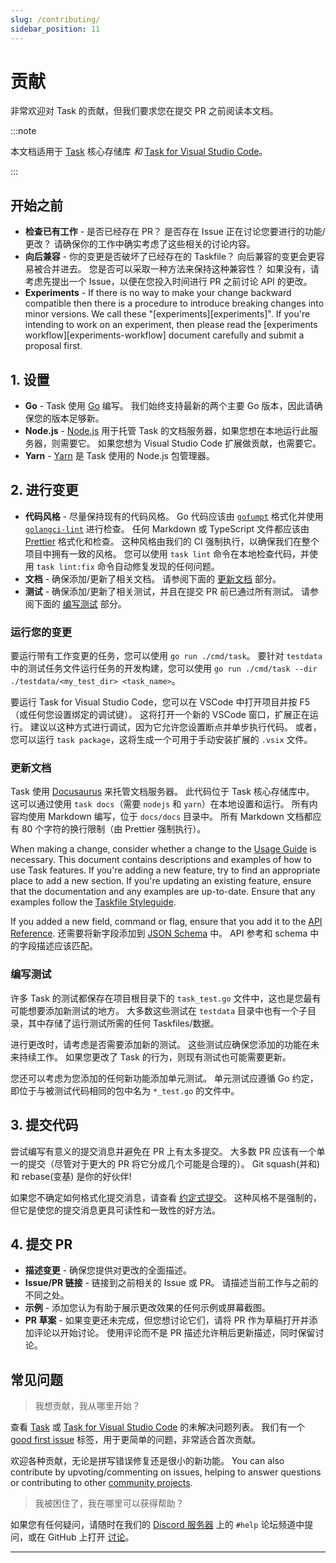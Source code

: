 ```yaml
---
slug: /contributing/
sidebar_position: 11
---
```


# 贡献

非常欢迎对 Task 的贡献，但我们要求您在提交 PR 之前阅读本文档。

:::note

本文档适用于 [Task][task] 核心存储库 _和_ [Task for Visual Studio Code][vscode-task]。

:::

## 开始之前

- **检查已有工作** - 是否已经存在 PR？ 是否存在 Issue 正在讨论您要进行的功能/更改？ 请确保你的工作中确实考虑了这些相关的讨论内容。
- **向后兼容** - 你的变更是否破坏了已经存在的 Taskfile？ 向后兼容的变更会更容易被合并进去。 您是否可以采取一种方法来保持这种兼容性？ 如果没有，请考虑先提出一个 Issue，以便在您投入时间进行 PR 之前讨论 API 的更改。
- **Experiments** - If there is no way to make your change backward compatible then there is a procedure to introduce breaking changes into minor versions. We call these "\[experiments\]\[experiments\]". If you're intending to work on an experiment, then please read the \[experiments workflow\]\[experiments-workflow\] document carefully and submit a proposal first.

## 1. 设置

- **Go** - Task 使用 [Go][go] 编写。 我们始终支持最新的两个主要 Go 版本，因此请确保您的版本足够新。
- **Node.js** - [Node.js][nodejs] 用于托管 Task 的文档服务器，如果您想在本地运行此服务器，则需要它。 如果您想为 Visual Studio Code 扩展做贡献，也需要它。
- **Yarn** - [Yarn][yarn] 是 Task 使用的 Node.js 包管理器。

## 2. 进行变更

- **代码风格** - 尽量保持现有的代码风格。 Go 代码应该由 [`gofumpt`][gofumpt] 格式化并使用 [`golangci-lint`][golangci-lint] 进行检查。 任何 Markdown 或 TypeScript 文件都应该由 [Prettier][prettier] 格式化和检查。 这种风格由我们的 CI 强制执行，以确保我们在整个项目中拥有一致的风格。 您可以使用 `task lint` 命令在本地检查代码，并使用 `task lint:fix` 命令自动修复发现的任何问题。
- **文档** - 确保添加/更新了相关文档。 请参阅下面的 [更新文档](#更新文档) 部分。
- **测试** - 确保添加/更新了相关测试，并且在提交 PR 前已通过所有测试。 请参阅下面的 [编写测试](#编写测试) 部分。

### 运行您的变更

要运行带有工作变更的任务，您可以使用 `go run ./cmd/task`。 要针对 `testdata` 中的测试任务文件运行任务的开发构建，您可以使用 `go
run ./cmd/task --dir ./testdata/<my_test_dir> <task_name>`。

要运行 Task for Visual Studio Code，您可以在 VSCode 中打开项目并按 F5（或任何您设置绑定的调试键）。 这将打开一个新的 VSCode 窗口，扩展正在运行。 建议以这种方式进行调试，因为它允许您设置断点并单步执行代码。 或者，您可以运行 `task package`，这将生成一个可用于手动安装扩展的 `.vsix` 文件。

### 更新文档

Task 使用 [Docusaurus][docusaurus] 来托管文档服务器。 此代码位于 Task 核心存储库中。 这可以通过使用 `task docs`（需要 `nodejs` 和 `yarn`）在本地设置和运行。 所有内容均使用 Markdown 编写，位于 `docs/docs` 目录中。 所有 Markdown 文档都应有 80 个字符的换行限制（由 Prettier 强制执行）。

When making a change, consider whether a change to the [Usage Guide](/usage) is necessary. This document contains descriptions and examples of how to use Task features. If you're adding a new feature, try to find an appropriate place to add a new section. If you're updating an existing feature, ensure that the documentation and any examples are up-to-date. Ensure that any examples follow the [Taskfile Styleguide](/styleguide).

If you added a new field, command or flag, ensure that you add it to the [API Reference](/api). 还需要将新字段添加到 [JSON Schema][json-schema] 中。 API 参考和 schema 中的字段描述应该匹配。

### 编写测试

许多 Task 的测试都保存在项目根目录下的 `task_test.go` 文件中，这也是您最有可能想要添加新测试的地方。 大多数这些测试在 `testdata` 目录中也有一个子目录，其中存储了运行测试所需的任何 Taskfiles/数据。

进行更改时，请考虑是否需要添加新的测试。 这些测试应确保您添加的功能在未来持续工作。 如果您更改了 Task 的行为，则现有测试也可能需要更新。

您还可以考虑为您添加的任何新功能添加单元测试。 单元测试应遵循 Go 约定，即位于与被测试代码相同的包中名为 `*_test.go` 的文件中。

## 3. 提交代码

尝试编写有意义的提交消息并避免在 PR 上有太多提交。 大多数 PR 应该有一个单一的提交（尽管对于更大的 PR 将它分成几个可能是合理的）。 Git squash(并和) 和 rebase(变基) 是你的好伙伴!

如果您不确定如何格式化提交消息，请查看 [约定式提交][conventional-commits]。 这种风格不是强制的，但它是使您的提交消息更具可读性和一致性的好方法。

## 4. 提交 PR

- **描述变更** - 确保您提供对更改的全面描述。
- **Issue/PR 链接** - 链接到之前相关的 Issue 或 PR。 请描述当前工作与之前的不同之处。
- **示例** - 添加您认为有助于展示更改效果的任何示例或屏幕截图。
- **PR 草案** - 如果变更还未完成，但您想讨论它们，请将 PR 作为草稿打开并添加评论以开始讨论。 使用评论而不是 PR 描述允许稍后更新描述，同时保留讨论。

## 常见问题

> 我想贡献，我从哪里开始？

查看 [Task][task-open-issues] 或 [Task for Visual Studio Code][vscode-task-open-issues] 的未解决问题列表。 我们有一个 [good first issue][good-first-issue] 标签，用于更简单的问题，非常适合首次贡献。

欢迎各种贡献，无论是拼写错误修复还是很小的新功能。 You can also contribute by upvoting/commenting on issues, helping to answer questions or contributing to other [community projects](/community).

> 我被困住了，我在哪里可以获得帮助？

如果您有任何疑问，请随时在我们的 [Discord 服务器][discord-server] 上的 `#help` 论坛频道中提问，或在 GitHub 上打开 [讨论][discussion]。

---

<!-- prettier-ignore-start -->

<!-- prettier-ignore-end -->
[task]: https://github.com/go-task/task
[vscode-task]: https://github.com/go-task/vscode-task
[go]: https://go.dev
[gofumpt]: https://github.com/mvdan/gofumpt
[golangci-lint]: https://golangci-lint.run
[prettier]: https://prettier.io
[nodejs]: https://nodejs.org/en/
[yarn]: https://yarnpkg.com/
[docusaurus]: https://docusaurus.io
[json-schema]: https://github.com/go-task/task/blob/main/docs/static/schema.json
[task-open-issues]: https://github.com/go-task/task/issues
[vscode-task-open-issues]: https://github.com/go-task/vscode-task/issues
[good-first-issue]: https://github.com/go-task/task/issues?q=is%3Aissue+is%3Aopen+label%3A%22good+first+issue%22
[discord-server]: https://discord.gg/6TY36E39UK
[discussion]: https://github.com/go-task/task/discussions
[conventional-commits]: https://www.conventionalcommits.org
